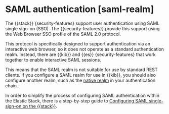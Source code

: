 # SAML authentication [saml-realm]

The {{stack}} {security-features} support user authentication using SAML single sign-on (SSO). The {{security-features}} provide this support using the Web Browser SSO profile of the SAML 2.0 protocol.

This protocol is specifically designed to support authentication via an interactive web browser, so it does not operate as a standard authentication realm. Instead, there are {{kib}} and {{es}} {security-features} that work together to enable interactive SAML sessions.

This means that the SAML realm is not suitable for use by standard REST clients. If you configure a SAML realm for use in {{kib}}, you should also configure another realm, such as the [native realm](../../../deploy-manage/users-roles/cluster-or-deployment-auth/native.md) in your authentication chain.

In order to simplify the process of configuring SAML authentication within the Elastic Stack, there is a step-by-step guide to [Configuring SAML single-sign-on on the {{stack}}](../../../deploy-manage/users-roles/cluster-or-deployment-auth/saml.md).

